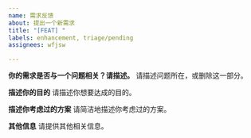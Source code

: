 ```yaml
---
name: 需求反馈
about: 提出一个新需求
title: "[FEAT] "
labels: enhancement, triage/pending
assignees: wfjsw

---
```


**你的需求是否与一个问题相关？请描述。**
请描述问题所在，或删除这一部分。

**描述你的目的**
请描述你想要达成的目的。

**描述你考虑过的方案**
请简洁地描述你考虑过的方案。

**其他信息**
请提供其他相关信息。
